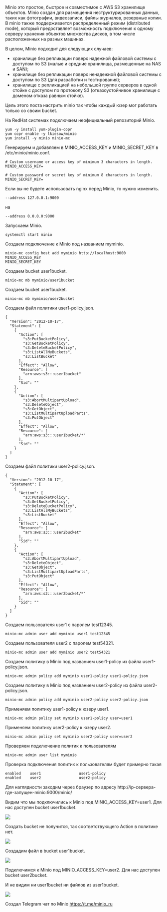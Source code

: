 Minio это простое, быстрое и совместимое с AWS S3 хранилище объектов. Minio создан для размещения неструктурированных данных, таких как фотографии, видеозаписи, файлы журналов, резервные копии. В minio также поддерживается распределенный режим (distributed mode), который предоставляет возможность подключения к одному серверу хранения объектов множества дисков, в том числе расположенных на разных машинах.

В целом, Minio подходит для следующих случаев:

- хранилище без репликации поверх надежной файловой системы с доступом по S3 (малые и средние хранилища, размещенные на NAS и SAN);
- хранилище без репликации поверх ненадежной файловой системы с доступом по S3 (для разработки и тестирования);
- хранилище с репликацией на небольшой группе серверов в одной стойке с доступом по протоколу S3 (отказоустойчивое хранилище с доменом отказа равным стойке).

Цель этого поста настрить minio так чтобы каждый юзер мог работать только со своим bucket.

На RedHat системах подключаем неофициальный репозиторий Minio.
```
yum -y install yum-plugin-copr
yum copr enable -y lkiesow/minio
yum install -y minio minio-mc
```
Генерируем и добавляем в MINIO_ACCESS_KEY и MINIO_SECRET_KEY в /etc/minio/minio.conf.
```
# Custom username or access key of minimum 3 characters in length.
MINIO_ACCESS_KEY=

# Custom password or secret key of minimum 8 characters in length.
MINIO_SECRET_KEY=
```

Если вы не будете использовать nginx перед Minio, то нужно изменить.
```
--address 127.0.0.1:9000
```
на
```
--address 0.0.0.0:9000
```

Запускаем Minio.
```
systemctl start minio
```

Создаем подключение к Minio под названием myminio.
```
minio-mc config host add myminio http://localhost:9000 MINIO_ACCESS_KEY 
MINIO_SECRET_KEY
```

Создаем bucket user1bucket.
```
minio-mc mb myminio/user1bucket
```

Создаем bucket user1bucket.
```
minio-mc mb myminio/user2bucket
```

Создаем файл политики user1-policy.json.
```
{
  "Version": "2012-10-17",
  "Statement": [
    {
      "Action": [
        "s3:PutBucketPolicy",
        "s3:GetBucketPolicy",
        "s3:DeleteBucketPolicy",
        "s3:ListAllMyBuckets",
        "s3:ListBucket"
      ],
      "Effect": "Allow",
      "Resource": [
        "arn:aws:s3:::user1bucket"
      ],
      "Sid": ""
    },
    {
      "Action": [
        "s3:AbortMultipartUpload",
        "s3:DeleteObject",
        "s3:GetObject",
        "s3:ListMultipartUploadParts",
        "s3:PutObject"
      ],
      "Effect": "Allow",
      "Resource": [
        "arn:aws:s3:::user1bucket/*"
      ],
      "Sid": ""
    }
  ]
}
```

Создаем файл политики user2-policy.json.
```
{
  "Version": "2012-10-17",
  "Statement": [
    {
      "Action": [
        "s3:PutBucketPolicy",
        "s3:GetBucketPolicy",
        "s3:DeleteBucketPolicy",
        "s3:ListAllMyBuckets",
        "s3:ListBucket"
      ],
      "Effect": "Allow",
      "Resource": [
        "arn:aws:s3:::user2bucket"
      ],
      "Sid": ""
    },
    {
      "Action": [
        "s3:AbortMultipartUpload",
        "s3:DeleteObject",
        "s3:GetObject",
        "s3:ListMultipartUploadParts",
        "s3:PutObject"
      ],
      "Effect": "Allow",
      "Resource": [
        "arn:aws:s3:::user2bucket/*"
      ],
      "Sid": ""
    }
  ]
}
```

Создаем пользователя user1 с паролем test12345.
```
minio-mc admin user add myminio user1 test12345
```

Создаем пользователя user2 с паролем test54321.
```
minio-mc admin user add myminio user2 test54321
```

Создаем политику в Minio под названием user1-policy из файла user1-policy.json.
```
minio-mc admin policy add myminio user1-policy user1-policy.json
```

Создаем политику в Minio под названием user2-policy из файла user2-policy.json.
```
minio-mc admin policy add myminio user2-policy user2-policy.json
```

Применяем политику user1-policy к юзеру user1.
```
minio-mc admin policy set myminio user1-policy user=user1
```

Применяем политику user2-policy к юзеру user2.
```
minio-mc admin policy set myminio user2-policy user=user2
```

Проверяем подключение политик к пользователям
```
minio-mc admin user list myminio
```
Проверка подключения политик к пользователям будет примерно такая
```
enabled    user1                 user1-policy
enabled    user2                 user2-policy
```

Для наглядности заходим через браузер по адресу http://ip-сервера-где-запущен-minio:9000/minio/

Видим что мы подключились к Minio под MINIO_ACCESS_KEY=user1. Для нас доступен bucket user1bucket.

![](https://habrastorage.org/webt/hp/xs/kz/hpxskzoxakkwtr5czrforp3ay60.png)

Создать bucket не получится, так соответствующего Action в политике нет.

![](https://habrastorage.org/webt/wi/ox/j2/wioxj2oadnwmplczoqly3hcdaly.png)

Создадим файл в bucket user1bucket.

![](https://habrastorage.org/webt/23/_6/o7/23_6o7onuqt5iycguk1bjvlqoyy.png)

Подключимся к Minio под MINIO_ACCESS_KEY=user2. Для нас доступен bucket user2bucket.

И не видим ни user1bucket ни файлов из user1bucket.

![](https://habrastorage.org/webt/z7/il/no/z7ilnonujyycvxx_rukael-kkra.png)

Создал Telegram чат по Minio https://t.me/minio_ru
